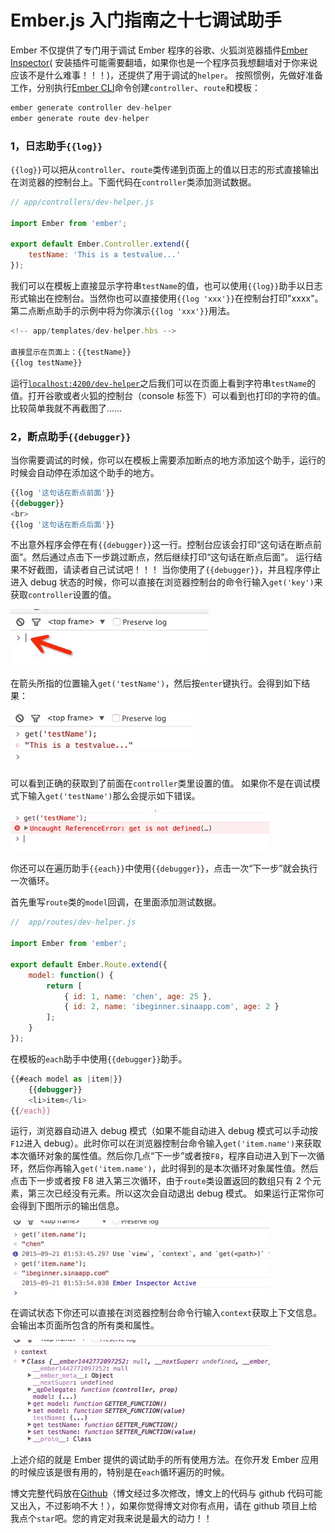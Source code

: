 # Ember.js 入门指南之十七调试助手

Ember 不仅提供了专门用于调试 Ember 程序的谷歌、火狐浏览器插件[Ember Inspector](https://github.com/emberjs/ember-inspector)( 安装插件可能需要翻墙，如果你也是一个程序员我想翻墙对于你来说应该不是什么难事！！！)，还提供了用于调试的`helper`。
按照惯例，先做好准备工作，分别执行[Ember CLI](http://ember-cli.com/user-guide)命令创建`controller`、`route`和模板：

```js
ember generate controller dev-helper  
ember generate route dev-helper 
```

### 1，日志助手`{{log}}`

`{{log}}`可以把从`controller`、`route`类传递到页面上的值以日志的形式直接输出在浏览器的控制台上。下面代码在`controller`类添加测试数据。

```js
// app/controllers/dev-helper.js

import Ember from 'ember';

export default Ember.Controller.extend({  
    testName: 'This is a testvalue...'
}); 
```

我们可以在模板上直接显示字符串`testName`的值，也可以使用`{{log}}`助手以日志形式输出在控制台。当然你也可以直接使用`{{log 'xxx'}}`在控制台打印"xxxx"。第二点断点助手的示例中将为你演示`{{log 'xxx'}}`用法。

```js
<!-- app/templates/dev-helper.hbs -->

直接显示在页面上：{{testName}}
{{log testName}} 
```

运行[`localhost:4200/dev-helper`](http://localhost:4200/dev-helper)之后我们可以在页面上看到字符串`testName`的值。打开谷歌或者火狐的控制台（console 标签下）可以看到也打印的字符的值。比较简单我就不再截图了……

### 2，断点助手`{{debugger}}`

当你需要调试的时候，你可以在模板上需要添加断点的地方添加这个助手，运行的时候会自动停在添加这个助手的地方。

```js
{{log '这句话在断点前面'}}
{{debugger}}
<br>  
{{log '这句话在断点后面'}} 
```

不出意外程序会停在有`{{debugger}}`这一行。控制台应该会打印“这句话在断点前面”。然后通过点击下一步跳过断点，然后继续打印“这句话在断点后面”。
运行结果不好截图，请读者自己试试吧！！！
当你使用了`{{debugger}}`，并且程序停止进入 debug 状态的时候，你可以直接在浏览器控制台的命令行输入`get('key')`来获取`controller`设置的值。

![result](img/3377e5fd97d04afa4a7ab3e4586a0453.jpg)

在箭头所指的位置输入`get('testName')`，然后按`enter`键执行。会得到如下结果：

![result](img/d17f8969f1192353fc17bdc3187b3023.jpg)

可以看到正确的获取到了前面在`controller`类里设置的值。 如果你不是在调试模式下输入`get('testName')`那么会提示如下错误。

![result](img/d6c32adb5c05b9b400d97b8e30cfc16a.jpg)

你还可以在遍历助手`{{each}}`中使用`{{debugger}}`，点击一次“下一步”就会执行一次循环。

首先重写`route`类的`model`回调，在里面添加测试数据。

```js
//  app/routes/dev-helper.js

import Ember from 'ember';

export default Ember.Route.extend({  
    model: function() {
        return [
            { id: 1, name: 'chen', age: 25 },
            { id: 2, name: 'ibeginner.sinaapp.com', age: 2 }
        ];
    }
}); 
```

在模板的`each`助手中使用`{{debugger}}`助手。

```js
{{#each model as |item|}}
    {{debugger}}
    <li>item</li>
{{/each}} 
```

运行，浏览器自动进入 debug 模式（如果不能自动进入 debug 模式可以手动按`F12`进入 debug）。此时你可以在浏览器控制台命令输入`get('item.name')`来获取本次循环对象的属性值。然后你几点“下一步”或者按`F8`，程序自动进入到下一次循环，然后你再输入`get('item.name')`，此时得到的是本次循环对象属性值。然后点击下一步或者按 F8 进入第三次循环，由于`route`类设置返回的数组只有 2 个元素，第三次已经没有元素。所以这次会自动退出 debug 模式。 如果运行正常你可会得到下图所示的输出信息。

![result](img/228ab698f1b4617b0ec2b30b0e60faff.jpg)

在调试状态下你还可以直接在浏览器控制台命令行输入`context`获取上下文信息。会输出本页面所包含的所有类和属性。

![result](img/f74445c2d6c68405d1c4cd44f2cec291.jpg)

上述介绍的就是 Ember 提供的调试助手的所有使用方法。在你开发 Ember 应用的时候应该是很有用的，特别是在`each`循环遍历的时候。

博文完整代码放在[Github](https://github.com/ubuntuvim/my_emberjs_code)（博文经过多次修改，博文上的代码与 github 代码可能又出入，不过影响不大！），如果你觉得博文对你有点用，请在 github 项目上给我点个`star`吧。您的肯定对我来说是最大的动力！！